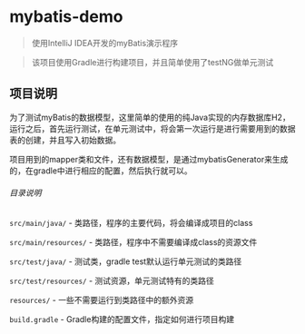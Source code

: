 # mybatis-demo

> 使用IntelliJ IDEA开发的myBatis演示程序

> 该项目使用Gradle进行构建项目，并且简单使用了testNG做单元测试


## 项目说明
为了测试myBatis的数据模型，这里简单的使用的纯Java实现的内存数据库H2，运行之后，首先运行测试，在单元测试中，将会第一次运行是进行需要用到的数据表的创建，并且写入初始数据。

项目用到的mapper类和文件，还有数据模型，是通过mybatisGenerator来生成的，在gradle中进行相应的配置，然后执行就可以。

###### 目录说明

`src/main/java/` - 类路径，程序的主要代码，将会编译成项目的class

`src/main/resources/` - 类路径，程序中不需要编译成class的资源文件

`src/test/java/` - 测试类，gradle test默认运行单元测试的类路径

`src/test/resources/` - 测试资源，单元测试特有的类路径

`resources/` - 一些不需要运行到类路径中的额外资源

`build.gradle` - Gradle构建的配置文件，指定如何进行项目构建
